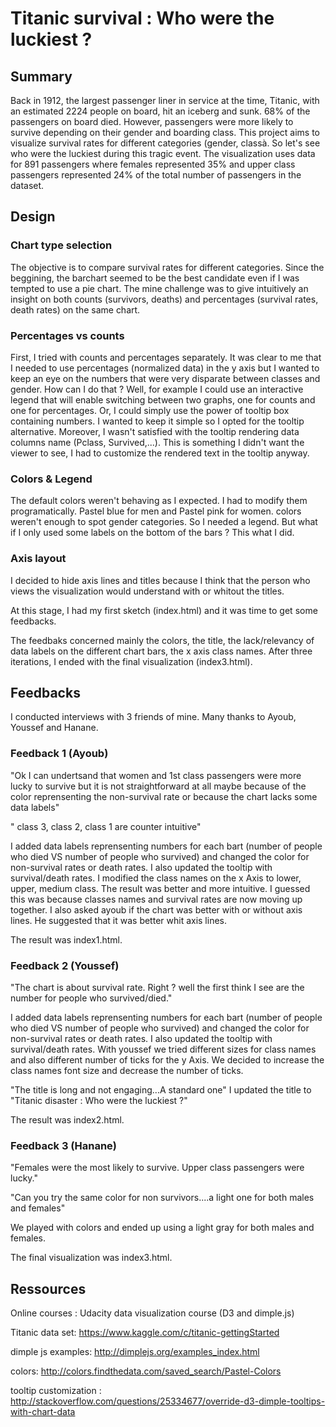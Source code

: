 # Titanic survival : Who were the luckiest ?


## Summary
Back in 1912, the largest passenger liner in service at the time, Titanic, with an estimated 2224 people on board, hit an iceberg and sunk. 68% of the passengers on board died. However, passengers were more likely to survive depending on their gender and  boarding class. This project aims to  visualize survival rates for different categories (gender, classà. So let's see who were the luckiest during this tragic event.
The visualization uses data for 891 passengers where females represented 35% and upper class passengers represented 24% of the total number of passengers in the dataset.

## Design

### Chart type selection
The objective is to compare survival rates for different categories. Since the beggining, the barchart seemed to be the best candidate even if I was tempted to use a pie chart.
The mine challenge was to  give intuitively an insight on both counts (survivors, deaths) and percentages (survival rates, death rates) on the same chart. 

### Percentages vs counts
First, I tried with counts and percentages separately. It was clear to me that I needed to use percentages (normalized data) in the y axis but I wanted to keep an eye on the numbers that were very disparate between classes and gender. How can I do that ? 
Well, for example I could use an interactive legend that will enable switching between two graphs, one for counts and one for percentages. Or, I could simply use the power of tooltip box containing numbers. I wanted to keep it simple so I opted for the tooltip alternative. Moreover, I wasn't satisfied with the tooltip rendering data columns name (Pclass, Survived,...). This is something I didn't want the viewer to see, I had to customize the rendered text in the tooltip anyway.

### Colors & Legend
The default colors weren't behaving as I expected. I had to modify them programatically. Pastel blue for men and Pastel pink for women. colors weren't enough to spot gender categories. So I needed a legend. But what if I only used some labels on the bottom of the bars ? This what I did.


### Axis layout
I decided to hide axis lines and titles because I think that the person who views the visualization would understand with or whitout the titles.

At this stage, I had my first sketch (index.html) and it was time to get some feedbacks.

The feedbaks concerned mainly the colors, the title, the lack/relevancy of data labels on the different chart bars, the x axis class names. After three iterations, I ended with the final visualization (index3.html).



## Feedbacks

I conducted interviews with 3 friends of mine. Many thanks to Ayoub, Youssef and Hanane.


### Feedback 1 (Ayoub)

"Ok I can undertsand that women and 1st class passengers were more lucky to survive but it is not straightforward at all maybe because of the color reprensenting the non-survival rate or because the chart lacks some data labels"

" class 3, class 2, class 1 are counter intuitive"

I added data labels reprensenting numbers for each bart (number of people who died VS number of people who survived) and changed the color for non-survival rates or death rates. 
I also updated the tooltip with survival/death rates. 
I modified the class names on the x Axis to lower, upper, medium class. The result was better and more intuitive. I guessed this was because classes names and survival rates are now moving up together. 
I also asked ayoub if the chart was better with or without axis lines. He suggested that it was better whit axis lines.

The result was index1.html.

### Feedback 2 (Youssef)

"The chart is about survival rate. Right ? well the first think I see are the number for people who survived/died."

I added data labels reprensenting numbers for each bart (number of people who died VS number of people who survived) and changed the color for non-survival rates or death rates. I also updated the tooltip with survival/death rates.
With youssef we tried different sizes for class names and also different number of ticks for the y Axis. We decided to increase the class names font size and decrease the number of ticks.

"The title is long and not engaging...A standard one"
I updated the title to "Titanic disaster : Who were the luckiest ?"

The result was index2.html.

### Feedback 3 (Hanane)

"Females were the most likely to survive. Upper class passengers were lucky."

"Can you try the same color for non survivors....a light one for both males and females"

We played with colors and ended up using a light gray for both males and females.

The final visualization was index3.html.



## Ressources

Online courses : Udacity data visualization course (D3 and dimple.js)

Titanic data set: https://www.kaggle.com/c/titanic-gettingStarted

dimple js examples: http://dimplejs.org/examples_index.html

colors: http://colors.findthedata.com/saved_search/Pastel-Colors

tooltip customization : http://stackoverflow.com/questions/25334677/override-d3-dimple-tooltips-with-chart-data

